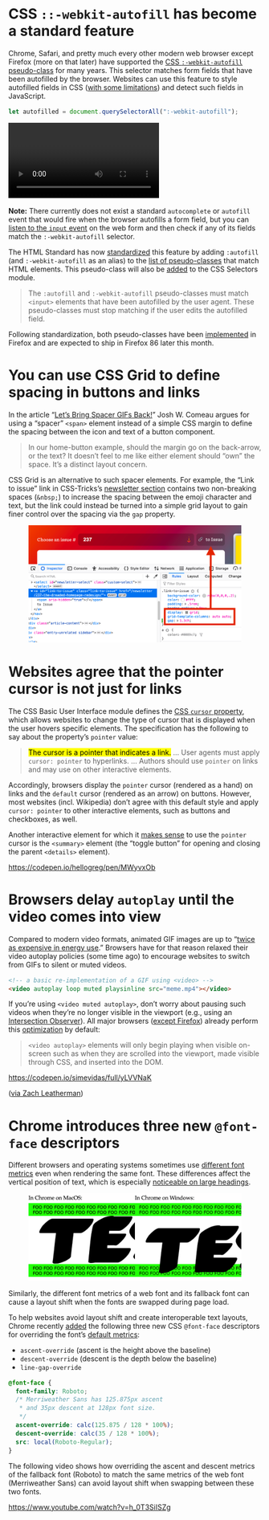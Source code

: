# CSS `::-webkit-autofill` has become a standard feature

Chrome, Safari, and pretty much every other modern web browser except Firefox (more on that later) have supported the [CSS `:-webkit-autofill` pseudo-class](https://developer.mozilla.org/en-US/docs/Web/CSS/:-webkit-autofill) for many years. This selector matches form fields that have been autofilled by the browser. Websites can use this feature to style autofilled fields in CSS ([with some limitations](https://developer.mozilla.org/en-US/docs/Web/CSS/:autofill)) and detect such fields in JavaScript.

```js
let autofilled = document.querySelectorAll(":-webkit-autofill");
```

<video src="media/css-autofill-counter.mp4" controls></video>

**Note:** There currently does not exist a standard `autocomplete` or `autofill` event that would fire when the browser autofills a form field, but you can [listen to the `input` event](https://paul.kinlan.me/detecting-when-autofill-happens/) on the web form and then check if any of its fields match the `:-webkit-autofill` selector.

The HTML Standard has now [standardized](https://github.com/whatwg/html/issues/6181) this feature by adding `:autofill` (and `:-webkit-autofill` as an alias) to the [list of pseudo-classes](https://html.spec.whatwg.org/multipage/semantics-other.html#pseudo-classes) that match HTML elements. This pseudo-class will also be [added](https://github.com/w3c/csswg-drafts/issues/5775) to the CSS Selectors module.

> The `:autofill` and `:-webkit-autofill` pseudo-classes must match `<input>` elements that have been autofilled by the user agent. These pseudo-classes must stop matching if the user edits the autofilled field.

Following standardization, both pseudo-classes have been [implemented](https://bugzilla.mozilla.org/show_bug.cgi?id=1685675) in Firefox and are expected to ship in Firefox 86 later this month.

# You can use CSS Grid to define spacing in buttons and links

In the article “[Let’s Bring Spacer GIFs Back!](https://www.joshwcomeau.com/react/modern-spacer-gif/)” Josh W. Comeau argues for using a “spacer” `<span>` element instead of a simple CSS margin to define the spacing between the icon and text of a button component.

> In our home-button example, should the margin go on the back-arrow, or the text? It doesn’t feel to me like either element should “own” the space. It’s a distinct layout concern.

CSS Grid is an alternative to such spacer elements. For example, the “Link to issue” link in CSS-Tricks’s [newsletter section](https://css-tricks.com/newsletters/) contains two non-breaking spaces (`&nbsp;`) to increase the spacing between the emoji character and text, but the link could instead be turned into a simple grid layout to gain finer control over the spacing via the `gap` property.

<figure>
  <img src="media/css-grid-gap-spacing.png" alt="">
</figure>

# Websites agree that the pointer cursor is not just for links

The CSS Basic User Interface module defines the [CSS `cursor` property](https://drafts.csswg.org/css-ui-4/#cursor), which allows websites to change the type of cursor that is displayed when the user hovers specific elements. The specification has the following to say about the property’s `pointer` value:

> <mark>The cursor is a pointer that indicates a link.</mark> … User agents must apply `cursor: pointer` to hyperlinks. … Authors should use `pointer` on links and may use on other interactive elements.

Accordingly, browsers display the `pointer` cursor (rendered as a hand) on links and the `default` cursor (rendered as an arrow) on buttons. However, most websites (incl. Wikipedia) don’t agree with this default style and apply `cursor: pointer` to other interactive elements, such as buttons and checkboxes, as well.

Another interactive element for which it [makes sense](https://css-tricks.com/two-issues-styling-the-details-element-and-how-to-solve-them/) to use the `pointer` cursor is the `<summary>` element (the “toggle button” for opening and closing the parent `<details>` element).

https://codepen.io/hellogreg/pen/MWyvxOb

# Browsers delay `autoplay` until the video comes into view

Compared to modern video formats, animated GIF images are up to “[twice as expensive in energy use](https://webkit.org/blog/6784/new-video-policies-for-ios/).” Browsers have for that reason relaxed their video autoplay policies (some time ago) to encourage websites to switch from GIFs to silent or muted videos.

```html
<!-- a basic re-implementation of a GIF using <video> -->
<video autoplay loop muted playsinline src="meme.mp4"></video>
```

If you’re using `<video muted autoplay>`, don’t worry about pausing such videos when they’re no longer visible in the viewport (e.g., using an [Intersection Observer](https://css-tricks.com/a-few-functional-uses-for-intersection-observer-to-know-when-an-element-is-in-view/)). All major browsers ([except Firefox](https://bugzilla.mozilla.org/show_bug.cgi?id=1386280)) already perform this [optimization](https://webkit.org/blog/6784/new-video-policies-for-ios/) by default:

> `<video autoplay>` elements will only begin playing when visible on-screen such as when they are scrolled into the viewport, made visible through CSS, and inserted into the DOM.

https://codepen.io/simevidas/full/yLVVNaK

([via Zach Leatherman](https://twitter.com/zachleat/status/1349788433879871488))

# Chrome introduces three new `@font-face` descriptors

Different browsers and operating systems sometimes use [different font metrics](https://github.com/w3c/csswg-drafts/issues/4792) even when rendering the same font. These differences affect the vertical position of text, which is especially [noticeable on large headings](https://tobireif.com/posts/ensuring_the_correct_vertical_position_of_large_text/).

<figure>
    <img src="media/inconsistent-ascent-metric.png" alt="">
</figure>

Similarly, the different font metrics of a web font and its fallback font can cause a layout shift when the fonts are swapped during page load.

To help websites avoid layout shift and create interoperable text layouts, Chrome recently [added](https://www.chromestatus.com/feature/5651198621253632) the following three new CSS `@font-face` descriptors for overriding the font’s [default metrics](https://drafts.csswg.org/css-inline-3/#ascent-descent):

- `ascent-override` (ascent is the height above the baseline)
- `descent-override` (descent is the depth below the baseline)
- `line-gap-override`

```css
@font-face {
  font-family: Roboto;
  /* Merriweather Sans has 125.875px ascent 
   * and 35px descent at 128px font size.
   */
  ascent-override: calc(125.875 / 128 * 100%);
  descent-override: calc(35 / 128 * 100%);
  src: local(Roboto-Regular);
}
```

The following video shows how overriding the ascent and descent metrics of the fallback font (Roboto) to match the same metrics of the web font (Merriweather Sans) can avoid layout shift when swapping between these two fonts.

https://www.youtube.com/watch?v=h_0T3SiISZg
